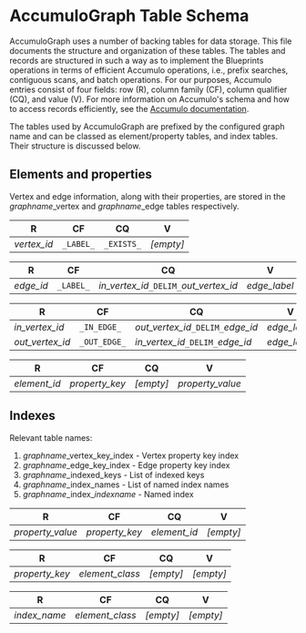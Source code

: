 AccumuloGraph Table Schema
==========================

AccumuloGraph uses a number of backing tables for data storage.
This file documents the structure and organization of these
tables. The tables and records are structured in such a way as
to implement the Blueprints operations in terms of efficient Accumulo
operations, i.e., prefix searches, contiguous scans, and
batch operations.
For our purposes, Accumulo entries consist of four fields:
row (R), column family (CF), column qualifier (CQ), and value (V).
For more information on Accumulo's schema and how to
access records efficiently, see the
[Accumulo documentation](https://accumulo.apache.org/1.5/accumulo_user_manual.html).

The tables used by AccumuloGraph are prefixed by the configured graph
name and can be classed as element/property tables, and
index tables.  Their structure is discussed below.

Elements and properties
-----------------------

Vertex and edge information, along with their properties, are stored
in the *graphname*\_vertex and *graphname*\_edge tables respectively.

| R | CF | CQ | V |
|---|----|----|---|
| *vertex_id* | `_LABEL_` | `_EXISTS_`| *[empty]* |

| R | CF | CQ | V |
|---|----|----|---|
| *edge_id* | `_LABEL_` | *in_vertex_id*`_DELIM_`*out_vertex_id* | *edge_label* |

| R | CF | CQ | V |
|---|----|----|---|
| *in_vertex_id* | `_IN_EDGE_` | *out_vertex_id*`_DELIM_`*edge_id* | *edge_label* |
| *out_vertex_id* | `_OUT_EDGE_` | *in_vertex_id*`_DELIM_`*edge_id* | *edge_label* |

| R | CF | CQ | V |
|---|----|----|---|
| *element_id* | *property_key* | *[empty]* | *property_value* |

Indexes
-------

Relevant table names:

1. *graphname*\_vertex\_key\_index - Vertex property key index
2. *graphname*\_edge\_key\_index - Edge property key index
3. *graphname*\_indexed\_keys - List of indexed keys
4. *graphname*\_index\_names - List of named index names
5. *graphname*\_index\_*indexname* - Named index

| R | CF | CQ | V |
|---|----|----|---|
| *property_value* | *property_key* | *element_id* | *[empty]* |

| R | CF | CQ | V |
|---|----|----|---|
| *property_key* | *element_class* | *[empty]* | *[empty]* |

| R | CF | CQ | V |
|---|----|----|---|
| *index_name* | *element_class* | *[empty]* | *[empty]* |

